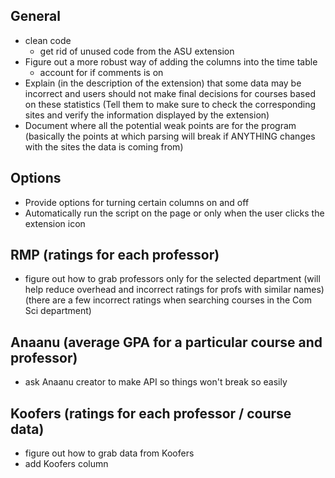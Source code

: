 ## General
- clean code
    - get rid of unused code from the ASU extension
- Figure out a more robust way of adding the columns into the time table
    - account for if comments is on
- Explain (in the description of the extension) that some data may be incorrect and users should not make final decisions for courses based on these statistics
    (Tell them to make sure to check the corresponding sites and verify the information displayed by the extension)
- Document where all the potential weak points are for the program (basically the points at which parsing will break if ANYTHING changes with the sites the data is coming from)


## Options
- Provide options for turning certain columns on and off
- Automatically run the script on the page or only when the user clicks the extension icon


## RMP (ratings for each professor)
- figure out how to grab professors only for the selected department (will help reduce overhead and incorrect ratings for profs with similar names)
    (there are a few incorrect ratings when searching courses in the Com Sci department)


## Anaanu (average GPA for a particular course and professor)
- ask Anaanu creator to make API so things won't break so easily


## Koofers (ratings for each professor / course data)
- figure out how to grab data from Koofers
- add Koofers column
